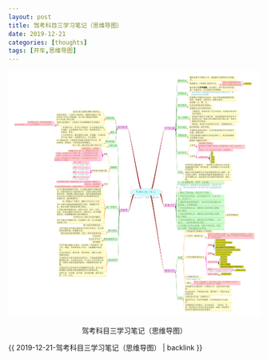 ```yaml
---
layout: post
title: 驾考科目三学习笔记（思维导图）
date: 2019-12-21
categories: [thoughts]
tags: [开车,思维导图]
---
```


<p align="center"><img src="/figures/p68558574.jpg" alt="驾考科目三学习笔记（思维导图）" /></p>
<p align="center">驾考科目三学习笔记（思维导图）</p>

{{ 2019-12-21-驾考科目三学习笔记（思维导图） | backlink }}
